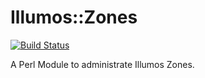 Illumos::Zones
==============

[![Build Status](https://travis-ci.org/hadfl/Illumos-Zones.svg?branch=master)](https://travis-ci.org/hadfl/Illumos-Zones)

A Perl Module to administrate Illumos Zones.
